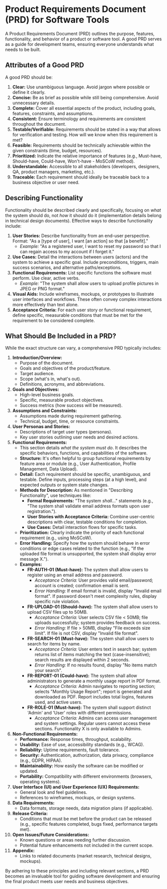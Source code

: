 # Product Requirements Document (PRD) for Software Tools

A Product Requirements Document (PRD) outlines the purpose, features, functionality, and behavior of a product or software tool. A good PRD serves as a guide for development teams, ensuring everyone understands what needs to be built.

## Attributes of a Good PRD

A good PRD should be:

1.  **Clear:** Use unambiguous language. Avoid jargon where possible or define it clearly.
2.  **Concise:** Be as brief as possible while still being comprehensive. Avoid unnecessary details.
3.  **Complete:** Cover all essential aspects of the product, including goals, features, constraints, and assumptions.
4.  **Consistent:** Ensure terminology and requirements are consistent throughout the document.
5.  **Testable/Verifiable:** Requirements should be stated in a way that allows for verification and testing. How will we know when this requirement is met?
6.  **Feasible:** Requirements should be technically achievable within the given constraints (time, budget, resources).
7.  **Prioritized:** Indicate the relative importance of features (e.g., Must-have, Should-have, Could-have, Won't-have - MoSCoW method).
8.  **Understandable:** Accessible to all stakeholders (developers, designers, QA, product managers, marketing, etc.).
9.  **Traceable:** Each requirement should ideally be traceable back to a business objective or user need.

## Describing Functionality

Functionality should be described clearly and specifically, focusing on *what* the system should do, not *how* it should do it (implementation details belong in technical design documents). Effective ways to describe functionality include:

1.  **User Stories:** Describe functionality from an end-user perspective. Format: "As a [type of user], I want [an action] so that [a benefit]."
    *   *Example:* "As a registered user, I want to reset my password so that I can regain access to my account if I forget it."
2.  **Use Cases:** Detail the interactions between users (actors) and the system to achieve a specific goal. Include preconditions, triggers, main success scenarios, and alternative paths/exceptions.
3.  **Functional Requirements:** List specific functions the software must perform. Use clear, active verbs.
    *   *Example:* "The system shall allow users to upload profile pictures in JPEG or PNG format."
4.  **Visual Aids:** Include wireframes, mockups, or prototypes to illustrate user interfaces and workflows. These often convey complex interactions more effectively than text alone.
5.  **Acceptance Criteria:** For each user story or functional requirement, define specific, measurable conditions that must be met for the requirement to be considered complete.

## What Should Be Included in a PRD?

While the exact structure can vary, a comprehensive PRD typically includes:

1.  **Introduction/Overview:**
    *   Purpose of the document.
    *   Goals and objectives of the product/feature.
    *   Target audience.
    *   Scope (what's in, what's out).
    *   Definitions, acronyms, and abbreviations.
2.  **Goals and Objectives:**
    *   High-level business goals.
    *   Specific, measurable product objectives.
    *   Success metrics (how success will be measured).
3.  **Assumptions and Constraints:**
    *   Assumptions made during requirement gathering.
    *   Technical, budget, time, or resource constraints.
4.  **User Personas and Stories:**
    *   Descriptions of target user types (personas).
    *   Key user stories outlining user needs and desired actions.
5.  **Functional Requirements:**
    *   This section details *what the system must do*. It describes the specific behaviors, functions, and capabilities of the software.
    *   **Structure:** It's often helpful to group functional requirements by feature area or module (e.g., User Authentication, Profile Management, Data Upload).
    *   **Detail:** Each requirement should be specific, unambiguous, and testable. Define inputs, processing steps (at a high level), and expected outputs or system state changes.
    *   **Methods for Description:** As mentioned in "Describing Functionality", use techniques like:
        *   **Formal Requirements:** "The system *shall*..." statements (e.g., "The system shall validate email address formats upon user registration.").
        *   **User Stories with Acceptance Criteria:** Combine user-centric descriptions with clear, testable conditions for completion.
        *   **Use Cases:** Detail interaction flows for specific tasks.
    *   **Prioritization:** Clearly indicate the priority of each functional requirement (e.g., using MoSCoW).
    *   **Error Handling:** Specify how the system should behave in error conditions or edge cases related to the function (e.g., "If the uploaded file format is unsupported, the system shall display error message X.").
    *   **Examples:**
        *   **FR-AUTH-01 (Must-have):** The system shall allow users to register using an email address and password.
            *   *Acceptance Criteria:* User provides valid email/password; account is created; confirmation email is sent.
            *   *Error Handling:* If email format is invalid, display "Invalid email format". If password doesn't meet complexity rules, display specific rule violation.
        *   **FR-UPLOAD-01 (Should-have):** The system shall allow users to upload CSV files up to 50MB.
            *   *Acceptance Criteria:* User selects CSV file < 50MB; file uploads successfully; system provides feedback on success.
            *   *Error Handling:* If file > 50MB, display "File exceeds size limit". If file is not CSV, display "Invalid file format".
        *   **FR-SEARCH-01 (Must-have):** The system shall allow users to search for items by name.
            *   *Acceptance Criteria:* User enters text in search bar; system returns list of items matching the text (case-insensitive); search results are displayed within 2 seconds.
            *   *Error Handling:* If no results found, display "No items match your search".
        *   **FR-REPORT-01 (Could-have):** The system shall allow administrators to generate a monthly usage report in PDF format.
            *   *Acceptance Criteria:* Admin navigates to reporting section; selects "Monthly Usage Report"; report is generated and downloaded as PDF. Report includes total logins, features used, and active users.
        *   **FR-ROLE-01 (Must-have):** The system shall support distinct 'Admin' and 'User' roles with different permissions.
            *   *Acceptance Criteria:* Admins can access user management and system settings. Regular users cannot access these sections. Functionality X is only available to Admins.
6.  **Non-Functional Requirements:**
    *   **Performance:** Response times, throughput, scalability.
    *   **Usability:** Ease of use, accessibility standards (e.g., WCAG).
    *   **Reliability:** Uptime requirements, fault tolerance.
    *   **Security:** Authentication, authorization, data privacy, compliance (e.g., GDPR, HIPAA).
    *   **Maintainability:** How easily the software can be modified or updated.
    *   **Portability:** Compatibility with different environments (browsers, operating systems).
7.  **User Interface (UI) and User Experience (UX) Requirements:**
    *   General look and feel guidelines.
    *   References to wireframes, mockups, or design systems.
8.  **Data Requirements:**
    *   Data formats, storage needs, data migration plans (if applicable).
9.  **Release Criteria:**
    *   Conditions that must be met before the product can be released (e.g., specific features completed, bugs fixed, performance targets met).
10. **Open Issues/Future Considerations:**
    *   Known questions or areas needing further discussion.
    *   Potential future enhancements not included in the current scope.
11. **Appendix:**
    *   Links to related documents (market research, technical designs, mockups).

By adhering to these principles and including relevant sections, a PRD becomes an invaluable tool for guiding software development and ensuring the final product meets user needs and business objectives.
